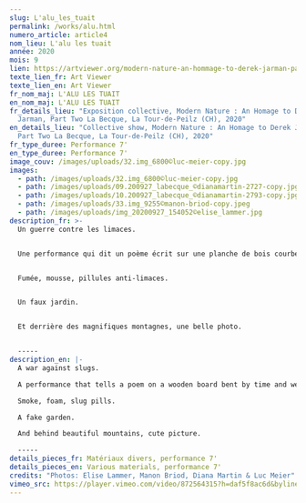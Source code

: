 ```yaml
---
slug: L'alu_les_tuait
permalink: /works/alu.html
numero_article: article4
nom_lieu: L'alu les tuait
année: 2020
mois: 9
lien: https://artviewer.org/modern-nature-an-hommage-to-derek-jarman-part-ii-at-la-becque/
texte_lien_fr: Art Viewer
texte_lien_en: Art Viewer
fr_nom_maj: L'ALU LES TUAIT
en_nom_maj: L'ALU LES TUAIT
fr_details_lieu: "Exposition collective, Modern Nature : An Homage to Derek
  Jarman, Part Two La Becque, La Tour-de-Peilz (CH), 2020"
en_details_lieu: "Collective show, Modern Nature : An Homage to Derek Jarman,
  Part Two La Becque, La Tour-de-Peilz (CH), 2020"
fr_type_duree: Performance 7'
en_type_duree: Performance 7'
image_couv: /images/uploads/32.img_6800©luc-meier-copy.jpg
images:
  - path: /images/uploads/32.img_6800©luc-meier-copy.jpg
  - path: /images/uploads/09.200927_labecque_©dianamartin-2727-copy.jpg
  - path: /images/uploads/10.200927_labecque_©dianamartin-2793-copy.jpg
  - path: /images/uploads/33.img_9255©manon-briod-copy.jpeg
  - path: /images/uploads/img_20200927_154052©elise_lammer.jpg
description_fr: >-
  Un guerre contre les limaces.


  Une performance qui dit un poème écrit sur une planche de bois courbé par le temps et le temps.


  Fumée, mousse, pillules anti-limaces.


  Un faux jardin.


  Et derrière des magnifiques montagnes, une belle photo.


  -----
description_en: |-
  A war against slugs. 

  A performance that tells a poem on a wooden board bent by time and weather. 

  Smoke, foam, slug pills. 

  A fake garden. 

  And behind beautiful mountains, cute picture.

  -----
details_pieces_fr: Matériaux divers, performance 7'
details_pieces_en: Various materials, performance 7'
credits: "Photos: Elise Lammer, Manon Briod, Diana Martin & Luc Meier"
vimeo_src: https://player.vimeo.com/video/872564315?h=daf5f8ac6d&byline=0&portrait=0
---
```

